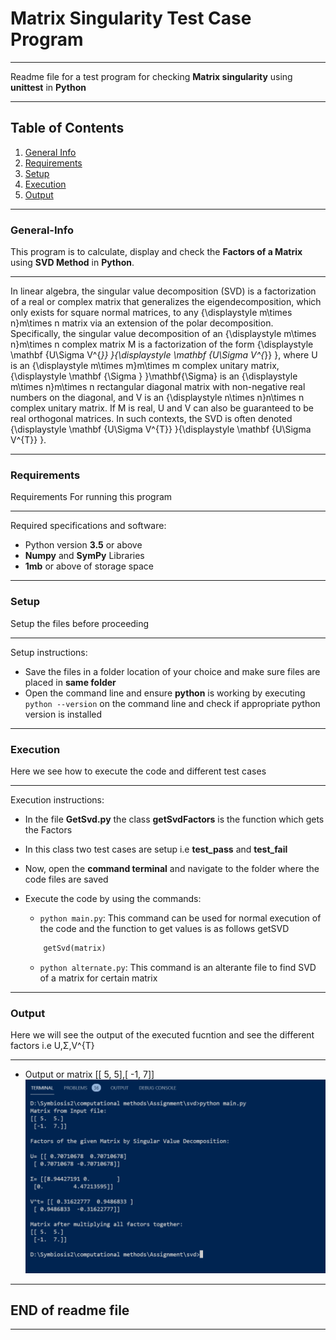 # Matrix Singularity Test Case Program 
***
Readme file for a test program for checking **Matrix singularity** using **unittest** in **Python**
***

## Table of Contents
1. [General Info](#General-Info)
2. [Requirements](#Requirements)
3. [Setup](#Setup)
4. [Execution](#Execution)
5. [Output](#Output)
***
### General-Info
This program is to calculate, display and check the **Factors of a Matrix** using **SVD Method** in **Python**.
***
In linear algebra, the singular value decomposition (SVD) is a factorization of a real or complex matrix that generalizes the eigendecomposition, which only exists for square normal matrices, to any {\displaystyle m\times n}m\times n matrix via an extension of the polar decomposition.
Specifically, the singular value decomposition of an {\displaystyle m\times n}m\times n complex matrix M is a factorization of the form {\displaystyle \mathbf {U\Sigma V^{*}} }{\displaystyle \mathbf {U\Sigma V^{*}} }, where U is an {\displaystyle m\times m}m\times m complex unitary matrix, {\displaystyle \mathbf {\Sigma } }\mathbf{\Sigma} is an {\displaystyle m\times n}m\times n rectangular diagonal matrix with non-negative real numbers on the diagonal, and V is an {\displaystyle n\times n}n\times n complex unitary matrix. If M is real, U and V can also be guaranteed to be real orthogonal matrices. In such contexts, the SVD is often denoted {\displaystyle \mathbf {U\Sigma V^{T}} }{\displaystyle \mathbf {U\Sigma V^{T}} }.
***
### Requirements
Requirements For running this program
***
Required specifications and software: 
- Python version **3.5** or above
- **Numpy** and **SymPy** Libraries
- **1mb** or above of storage space
***
### Setup
Setup the files before proceeding
***
Setup instructions:
- Save the files in a folder location of your choice and make sure files are placed in **same folder**
- Open the command line and ensure **python** is working by executing `python --version` on the command line and check if appropriate python version is installed
***
### Execution
Here we see how to execute the code and different test cases
***
Execution instructions:
- In the file **GetSvd.py** the class **getSvdFactors** is the function which gets the Factors
- In this class two test cases are setup i.e **test_pass** and **test_fail**

- Now, open the **command terminal** and navigate to the folder where the code files are saved
- Execute the code by using the commands:
    - `python main.py`: This command can be used for normal execution of the code and the function to get values is as follows getSVD
    ```python
        getSvd(matrix)
    ``` 
    - `python alternate.py`: This command is an alterante file to find SVD of a matrix for certain matrix
***
### Output
Here we will see the output of the executed fucntion and see the different factors i.e U,Σ,V^{T}
***

- Output or matrix [[ 5, 5],[ -1, 7]]
![Output image of pass and fail test cases](https://github.com/iVibhuti/Msc-CA-CM2/blob/main/Kalash_Prn12/Assignment2/screenshots/Screenshot%20(301).png)


***
## END of readme file
***
